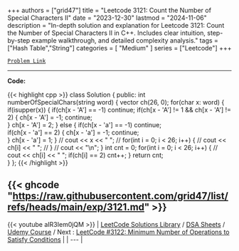 
+++
authors = ["grid47"]
title = "Leetcode 3121: Count the Number of Special Characters II"
date = "2023-12-30"
lastmod = "2024-11-06"
description = "In-depth solution and explanation for Leetcode 3121: Count the Number of Special Characters II in C++. Includes clear intuition, step-by-step example walkthrough, and detailed complexity analysis."
tags = ["Hash Table","String"]
categories = [
    "Medium"
]
series = ["Leetcode"]
+++



[`Problem Link`](https://leetcode.com/problems/count-the-number-of-special-characters-ii/description/)

---
**Code:**

{{< highlight cpp >}}
class Solution {
public:
    int numberOfSpecialChars(string word) {
        vector<int> ch(26, 0);
        for(char x: word) {
            if(isupper(x)) {
                if(ch[x - 'A'] == -1) continue;
                if(ch[x - 'A'] != 1 && ch[x - 'A'] != 2)  {
                  ch[x - 'A'] = -1;
                    continue;  
                }
                ch[x - 'A'] = 2;
            } else {
                if(ch[x - 'a'] == -1) continue;                
                if(ch[x - 'a'] == 2) {
                  ch[x - 'a'] = -1;
                    continue;  
                } 
                ch[x - 'a'] = 1;
            }
            // cout << x << " ";
            // for(int i = 0; i < 26; i++) {
            //     cout << ch[i] << " ";
            // }
            // cout << "\n";
        }
        int cnt = 0;
        for(int i = 0; i < 26; i++) {
            // cout << ch[i] << " ";
            if(ch[i] == 2)
                cnt++;
        }
        return cnt;        
    }
};
{{< /highlight >}}

{{< ghcode "https://raw.githubusercontent.com/grid47/list/refs/heads/main/exp/3121.md" >}}
---
{{< youtube aIR3Iem0jQM >}}
| [LeetCode Solutions Library](https://grid47.xyz/leetcode/) / [DSA Sheets](https://grid47.xyz/sheets/) / [Udemy Course](https://grid47.xyz/courses/) / Next : [LeetCode #3122: Minimum Number of Operations to Satisfy Conditions](https://grid47.xyz/posts/leetcode-3122-minimum-number-of-operations-to-satisfy-conditions-solution/) |
| --- |
